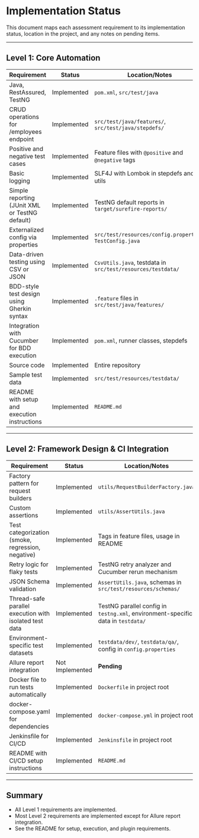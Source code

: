 # Implementation Status

This document maps each assessment requirement to its implementation status, location in the project, and any notes on pending items.

---

## Level 1: Core Automation

| Requirement | Status | Location/Notes |
|-------------|--------|---------------|
| Java, RestAssured, TestNG | Implemented | `pom.xml`, `src/test/java` |
| CRUD operations for /employees endpoint | Implemented | `src/test/java/features/`, `src/test/java/stepdefs/` |
| Positive and negative test cases | Implemented | Feature files with `@positive` and `@negative` tags |
| Basic logging | Implemented | SLF4J with Lombok in stepdefs and utils |
| Simple reporting (JUnit XML or TestNG default) | Implemented | TestNG default reports in `target/surefire-reports/` |
| Externalized config via properties | Implemented | `src/test/resources/config.properties`, `TestConfig.java` |
| Data-driven testing using CSV or JSON | Implemented | `CsvUtils.java`, testdata in `src/test/resources/testdata/` |
| BDD-style test design using Gherkin syntax | Implemented | `.feature` files in `src/test/java/features/` |
| Integration with Cucumber for BDD execution | Implemented | `pom.xml`, runner classes, stepdefs |
| Source code | Implemented | Entire repository |
| Sample test data | Implemented | `src/test/resources/testdata/` |
| README with setup and execution instructions | Implemented | `README.md` |

---

## Level 2: Framework Design & CI Integration

| Requirement | Status | Location/Notes |
|-------------|--------|---------------|
| Factory pattern for request builders | Implemented | `utils/RequestBuilderFactory.java` |
| Custom assertions | Implemented | `utils/AssertUtils.java` |
| Test categorization (smoke, regression, negative) | Implemented | Tags in feature files, usage in README |
| Retry logic for flaky tests | Implemented | TestNG retry analyzer and Cucumber rerun mechanism |
| JSON Schema validation | Implemented | `AssertUtils.java`, schemas in `src/test/resources/schemas/` |
| Thread-safe parallel execution with isolated test data | Implemented | TestNG parallel config in `testng.xml`, environment-specific data in `testdata/` |
| Environment-specific test datasets | Implemented | `testdata/dev/`, `testdata/qa/`, config in `config.properties` |
| Allure report integration | Not Implemented | **Pending** |
| Docker file to run tests automatically | Implemented | `Dockerfile` in project root |
| docker-compose.yaml for dependencies | Implemented | `docker-compose.yml` in project root |
| Jenkinsfile for CI/CD | Implemented | `Jenkinsfile` in project root |
| README with CI/CD setup instructions | Implemented | `README.md` |

---

## Summary
- All Level 1 requirements are implemented.
- Most Level 2 requirements are implemented except for Allure report integration.
- See the README for setup, execution, and plugin requirements.
